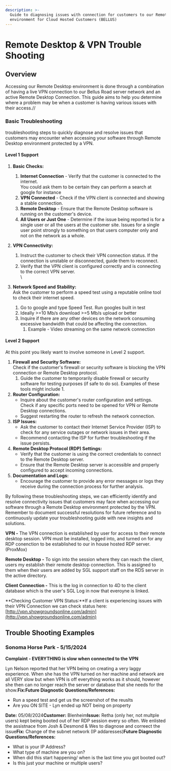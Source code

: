 ```yaml
---
description: >-
  Guide to diagnosing issues with connection for customers to our Remote Desktop
  environment for Cloud Hosted Customers (BELLUS)
---
```


# Remote Desktop & VPN Trouble Shooting

## Overview

Accessing our Remote Desktop environment is done through a combination of having a live VPN connection to our Bellus Road server network and an active Remote Desktop Connection.  This guide aims to help you determine where a problem may be when a customer is having various issues with their access.//

### Basic Troubleshooting

troubleshooting steps to quickly diagnose and resolve issues that customers may encounter when accessing your software through  Remote Desktop environment protected by a VPN.

#### Level 1 Support&#x20;

1. **Basic Checks:**
   1. **Internet Connection** - Verify that the customer is connected to the internet. \
      You could ask them to be certain they can perform a search at google for instance
   2. **VPN Connected** - Check if the VPN client is connected and showing a stable connection.
   3. **Remote Desktop** - Ensure that the Remote Desktop software is running on the customer's device.
   4. **All Users or Just One** - Determine if the issue being reported is for a single user or all the users at the customer site.  Issues for a single user point strongly to something on that users computer only and not on the network as a whole.
2. **VPN Connectivity:**
   1. Instruct the customer to check their VPN connection status. If the connection is unstable or disconnected, guide them to reconnect.
   2. Verify that the VPN client is configured correctly and is connecting to the correct VPN server.\
      \

3. **Network Speed and Stability:**\
   Ask the customer to perform a speed test using a reputable online tool to check their internet speed.
   1. Go to google and type Speed Test.  Run googles built in test
   2. Ideally >=10 Mb/s download >=5 Mb/s upload or better
   3. Inquire if there are any other devices on the network consuming excessive bandwidth that could be affecting the connection.
      1. Example - Video streaming on the same network connection

#### Level 2 Support

At this point you likely want to involve someone in Level 2 support.

1. **Firewall and Security Software:**\
   Check if the customer's firewall or security software is blocking the VPN connection or Remote Desktop protocol.
   1. Guide the customer to temporarily disable firewall or security software for testing purposes (if safe to do so).  Examples of these tools might include
      1.
2. **Router Configuration:**
   * Inquire about the customer's router configuration and settings. Check if any specific ports need to be opened for VPN or Remote Desktop connections.
   * Suggest restarting the router to refresh the network connection.
3. **ISP Issues:**
   * Ask the customer to contact their Internet Service Provider (ISP) to check for any service outages or network issues in their area.
   * Recommend contacting the ISP for further troubleshooting if the issue persists.
4. **Remote Desktop Protocol (RDP) Settings:**
   * Verify that the customer is using the correct credentials to connect to the Remote Desktop server.
   * Ensure that the Remote Desktop server is accessible and properly configured to accept incoming connections.
5. **Documentation and Logs:**
   * Encourage the customer to provide any error messages or logs they receive during the connection process for further analysis.

By following these troubleshooting steps, we can efficiently identify and resolve connectivity issues that customers may face when accessing our software through a Remote Desktop environment protected by the VPN. Remember to document successful resolutions for future reference and to continuously update your troubleshooting guide with new insights and solutions.

**VPN -** The VPN connection is established by user for access to their remote desktop session. VPN must be installed, logged into, and turned on for any RDP conenction to be established to our in house hosted RDP server. (ProxMox)

**Remote Desktop -** To sign into the session where they can reach the client, users my establish their remote desktop connection. This is assigned to them when their users are added by SGL support staff on the RDS server in the active directory.

**Client Connection -** This is the log in connection to 4D to the client database which is the user's SGL Log in now that everoyne is linked.

**Checking Customer VPN Status:**If a client is experiencing issues with their VPN Connection we can check status here: [http://vpn.showgroundsonline.com/admin](http://vpn.showgroundsonline.com/admin)



## Trouble Shooting Examples

### Sonoma Horse Park - 5/15/2024

**Complaint - EVERYTHING is slow when connected to the VPN**

&#x20;Lyn Nelson reported that her VPN being on creating a very laggy experience. When she has the VPN turned on her machine and network are all VERY slow but when VPN is off everything works as it should, however she then can no longer reach the server or database that she needs for the show.**Fix:Future Diagnostic Questions/References:**

* Run a speed test and get us the screenshot of the reuslts
* Are you ON SITE - Lyn ended up NOT being on property

**Date:** 05/08/2024**Customer:** Blenheim**Issue:** Retha (only her, not multple users) kept being booted out of her RDP session every so often. We enlisted the assistnace from Josh & Desmond & Wes to diagnose and correect the issue**Fix:** Change of the subnet network (IP addaresses)**Future Diagnostic Questions/References:**

* What is your IP Address?
* What type of machine are you on?
* When did this start happening/ when is the last time you got booted out?
* Is this just your machine or multiple users?

​
